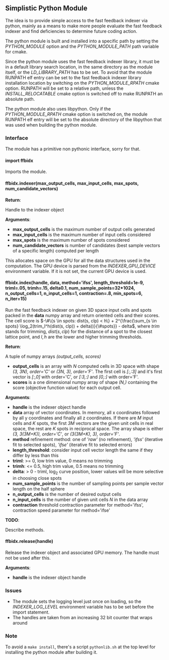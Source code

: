 ## Simplistic Python Module

The idea is to provide simple access to the fast feedback indexer via python, mainly as a means to make more people evaluate the fast feedback indexer and find deficiencies to determine future coding action.

The python module is built and installed into a specific path by setting the *PYTHON_MODULE* option and the *PYTHON_MODULE_PATH* path variable for cmake.

Since the python module uses the fast feedback indexer library, it must be in a default library search location, in the same directory as the module itself, or the *LD_LIBRARY_PATH* has to be set. To avoid that the module RUNPATH elf entry can be set to the fast feedback indexer library installation location by switching on the *PYTHON_MODULE_RPATH* cmake option. RUNPATH will be set to a relative path, unless the *INSTALL_RELOCATABLE* cmake option is switched off to make RUNPATH an absolute path.

The python module also uses libpython. Only if the *PYTHON_MODULE_RPATH* cmake option is switched on, the module RUNPATH elf entry will be set to the absolute directory of the libpython that was used when building the python module.

### Interface

The module has a primitive non pythonic interface, sorry for that.

#### import ffbidx

Imports the module.

#### ffbidx.indexer(max_output_cells, max_input_cells, max_spots, num_candidate_vectors)

**Return**:

Handle to the indexer object

**Arguments**:

- **max_output_cells** is the maximum number of output cells generated
- **max_input_cells** is the maximum number of input cells considered
- **max_spots** is the maximum number of spots considered
- **num_candidate_vectors** is number of candidates (best sample vectors of a specific length) computed per length

This allocates space on the GPU for all the data structures used in the computation. The GPU device is parsed from the *INDEXER_GPU_DEVICE* environment variable. If it is not set, the current GPU device is used.

#### ffbidx.index(handle, data, method='ifss', length_threshold=1e-9, triml=.05, trimh=.15, delta0.1, num_sample_points=32*1024, n_output_cells=1, n_input_cells=1, contraction=.8, min_spots=6, n_iter=15)

Run the fast feedback indexer on given 3D space input cells and spots packed in the **data** numpy array and return oriented cells and their scores.
The cell score is $-\#\{s \in spots: dist(s, clp) < h\} + 2^{\frac{\sum_{s \in spots} \log_2(trim_l^h(dist(s, clp)) + delta))}{\#spots}} - delta$, where $trim$ stands for trimming, $dist(s, clp)$ for the distance of a spot to the closest lattice point, and $l,h$ are the lower and higher trimming thresholds.

**Return**:

A tuple of numpy arrays *(output_cells, scores)*

- **output_cells** is an array with *N* computed cells in 3D space with shape *(3, 3N), order='C'* or *(3N, 3), order='F'*. The first cell is *\[:,:3\]* and it's first vector is *\[:,0\]* with order='C', or *\[:3,:\]* and *\[0,:\]* with order='F'.
- **scores** is a one dimensional numpy array of shape *(N,)* containing the score (objective function value) for each output cell.

**Arguments**:

- **handle** is the indexer object handle
- **data** array of vector coordinates. In memory, all x coordinates followed by all y coordinates and finally all z coordinates. If there are *M* input cells and *K* spots, the first *3M* vectors are the given unit cells in real space, the rest are *K* spots in reciprocal space. The array shape is either *(3, 3(3M+K)), order='C'*, or *(3(3M+K), 3), order='F'*.
- **method** refinement method: one of *'raw'* (no refinement), *'ifss'* (iterative fit to selected spots), *'ifse'* (iterative fit to selected errors)
- **length_threshold**: consider input cell vector length the same if they differ by less than this
- **triml**: >= 0, low trim value, 0 means no trimming
- **trimh**: <= 0.5, high trim value, 0.5 means no trimming
- **delta**: > 0 - triml, $\log_2$ curve position, lower values will be more selective in choosing close spots
- **num_sample_points** is the number of sampling points per sample vector length on the half sphere
- **n_output_cells** is the number of desired output cells
- **n_input_cells** is the number of given unit cells *N* in the data array
- **contraction** threshold contraction parameter for method='ifss', contraction speed parameter for method='ifse'

**TODO**:

Describe methods.

#### ffbidx.release(handle)

Release the indexer object and associated GPU memory. The handle must not be used after this.

**Arguments**:

- **handle** is the indexer object handle

### Issues

   * The module sets the logging level just once on loading, so the *INDEXER_LOG_LEVEL* environment variable has to be set before the import statement.
   * The handles are taken from an increasing 32 bit counter that wraps around

### Note

To avoid a `make install`, there's a script `pythonlib.sh` at the top level for installing the python module after building it.
